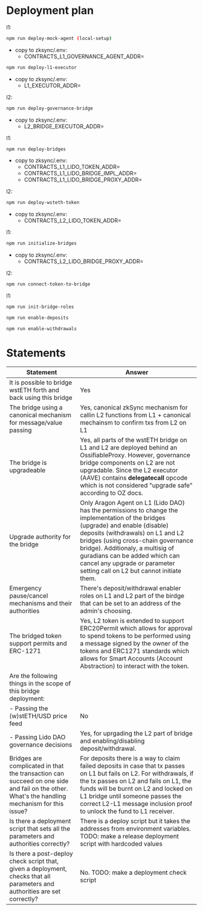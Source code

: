 # Deployment plan

l1:

```bash
npm run deploy-mock-agent (local-setup)
```

- copy to zksync/.env:
  - CONTRACTS_L1_GOVERNANCE_AGENT_ADDR=

```bash
npm run deploy-l1-executor
```

- copy to zksync/.env:
  - L1_EXECUTOR_ADDR=

l2:

```bash
npm run deploy-governance-bridge
```

- copy to zksync/.env:
  - L2_BRIDGE_EXECUTOR_ADDR=

l1:

```bash
npm run deploy-bridges
```

- copy to zksync/.env:
  - CONTRACTS_L1_LIDO_TOKEN_ADDR=
  - CONTRACTS_L1_LIDO_BRIDGE_IMPL_ADDR=
  - CONTRACTS_L1_LIDO_BRIDGE_PROXY_ADDR=

l2:

```bash
npm run deploy-wsteth-token
```

- copy to zksync/.env:
  - CONTRACTS_L2_LIDO_TOKEN_ADDR=

l1:

```bash
npm run initialize-bridges
```

- copy to zksync/.env:
  - CONTRACTS_L2_LIDO_BRIDGE_PROXY_ADDR=

l2:

```bash
npm run connect-token-to-bridge
```

l1:

```bash
npm run init-bridge-roles
```

```bash
npm run enable-deposits
```

```bash
npm run enable-withdrawals
```

# Statements

| Statement | Answer |
|--------------------------------|-------------------|
| It is possible to bridge wstETH forth and back using this bridge |Yes|
| The bridge using a canonical mechanism for message/value passing |Yes, canonical zkSync mechanism for callin L2 functions from L1 + canonical mechainsm to confirm txs from L2 on L1|
| The bridge is upgradeable |Yes, all parts of the wstETH bridge on L1 and L2 are deployed behind an OssifiableProxy. However, governance bridge components on L2 are not upgradable. Since the L2 executor (AAVE) contains <b>delegatecall</b> opcode which is not considered "upgrade safe" according to OZ docs.|
| Upgrade authority for the bridge |Only Aragon Agent on L1 (Lido DAO) has the permissions to change the implementation of the bridges (upgrade) and enable (disable) deposits (withdrawals) on L1 and L2 bridges (using cross-chain governance bridge). Additionaly, a multisig of guradians can be added which can cancel any upgrade or parameter setting call on L2 but cannot initiate them.|
| Emergency pause/cancel mechanisms and their authorities |There's deposit/withdrawal enabler roles on L1 and L2 part of the birdge that can be set to an address of the admin's choosing.|
| The bridged token support permits and ERC-1271 |Yes, L2 token is extended to support ERC20Permit which allows for approval to spend tokens to be performed using a message signed by the owner of the tokens and ERC1271 standards which allows for Smart Accounts (Account Abstraction) to interact with the token.|
| Are the following things in the scope of this bridge deployment: | |
| - Passing the (w)stETH/USD price feed | No |
| - Passing Lido DAO governance decisions | Yes, for uprgading the L2 part of bridge and enabling/disabling deposit/withdrawal.|
| Bridges are complicated in that the transaction can succeed on one side and fail on the other. What's the handling mechanism for this issue? | For deposits there is a way to claim failed deposits in case that tx passes on L1 but fails on L2. For withdrawals, if the tx passes on L2 and fails on L1, the funds will be burnt on L2 and locked on L1 bridge until someone passes the correct L2-L1 message inclusion proof to unlock the fund to L1 receiver.|
| Is there a deployment script that sets all the parameters and authorities correctly? | There is a deploy script but it takes the addresses from environment variables. TODO: make a release deployment script with hardcoded values | 
| Is there a post-deploy check script that, given a deployment, checks that all parameters and authorities are set correctly? | No. TODO: make a deployment check script |

